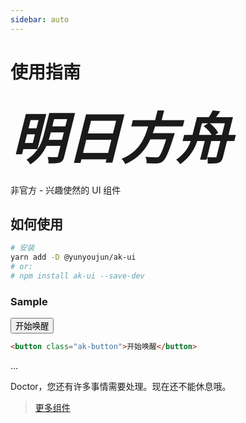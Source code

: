 ```yaml
---
sidebar: auto
---
```


# 使用指南

<span style="font-size: 88px; font-weight:bold;font-style: italic">明日方舟</span>

非官方 - 兴趣使然的 UI 组件

## 如何使用

```bash
# 安装
yarn add -D @yunyoujun/ak-ui
# or:
# npm install ak-ui --save-dev
```

### Sample

<button class="ak-button">开始唤醒</button>

```html
<button class="ak-button">开始唤醒</button>
```

...

Doctor，您还有许多事情需要处理。现在还不能休息哦。

> [更多组件](/components/)
